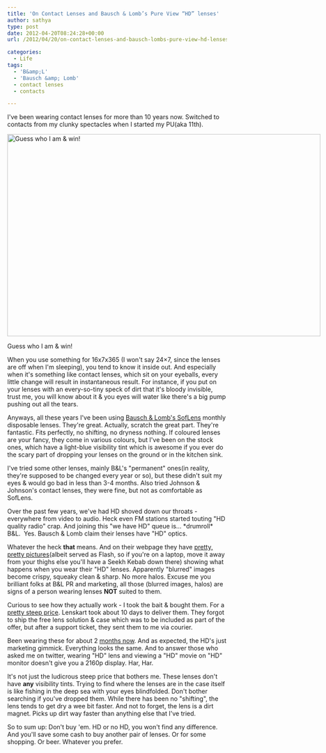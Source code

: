 ```yaml
---
title: 'On Contact Lenses and Bausch & Lomb’s Pure View “HD” lenses'
author: sathya
type: post
date: 2012-04-20T08:24:28+00:00
url: /2012/04/20/on-contact-lenses-and-bausch-lombs-pure-view-hd-lenses/

categories:
  - Life
tags:
  - 'B&amp;L'
  - 'Bausch &amp; Lomb'
  - contact lenses
  - contacts

---
```

I've been wearing contact lenses for more than 10 years now. Switched to contacts from my clunky spectacles when I started my PU(aka 11th).

<div id="attachment_626" style="width: 729px" class="wp-caption aligncenter">
  <a href="https://images.sbhat.me/sb/2012/04/26076_384503182411_3200318_n.jpg"><img src="https://images.sbhat.me/sb/2012/04/26076_384503182411_3200318_n.jpg" alt="Guess who I am & win!" title="Guess who I am & win!" width="719" height="464" class="size-full wp-image-626" /></a>
  
  <p class="wp-caption-text">
    Guess who I am & win!
  </p>
</div>

When you use something for 16x7x365 (I won't say 24&#215;7, since the lenses are off when I'm sleeping), you tend to know it inside out. And especially when it's something like contact lenses, which sit on your eyeballs, every little change will result in instantaneous result. For instance, if you put on your lenses with an every-so-tiny speck of dirt that it's bloody invisible, trust me, you will know about it & you eyes will water like there's a big pump pushing out all the tears.

Anyways, all these years I've been using <a href="https://www.bausch.com/en/ECP/Our-Products/Contact-Lenses/Myopia-Contact-Lenses/SofLens-Daily-Disposables" target="_blank">Bausch & Lomb's SofLens</a> monthly disposable lenses. They're great. Actually, scratch the great part. They're fantastic. Fits perfectly, no shifting, no dryness nothing. If coloured lenses are your fancy, they come in various colours, but I've been on the stock ones, which have a light-blue visibility tint which is awesome if you ever do the scary part of dropping your lenses on the ground or in the kitchen sink.

I've tried some other lenses, mainly B&L's "permanent" ones(in reality, they're supposed to be changed every year or so), but these didn't suit my eyes & would go bad in less than 3-4 months. Also tried Johnson & Johnson's contact lenses, they were fine, but not as comfortable as SofLens.

Over the past few years, we've had HD shoved down our throats - everywhere from video to audio. Heck even FM stations started touting "HD quality radio" crap. And joining this "we have HD" queue is&#8230; \*drumroll\* B&L.  Yes. Bausch & Lomb claim their lenses have "HD" optics.

Whatever the heck **that** means. And on their webpage they have <a href="https://www.purevision2.com/demo.html" target="_blank">pretty, pretty pictures</a>(albeit served as Flash, so if you're on a laptop, move it away from your thighs else you'll have a Seekh Kebab down there) showing what happens when you wear their "HD" lenses. Apparently "blurred" images become crispy, squeaky clean & sharp. No more halos. Excuse me you brilliant folks at B&L PR and marketing, all those (blurred images, halos) are signs of a person wearing lenses **NOT** suited to them.

Curious to see how they actually work - I took the bait & bought them. For a <a href="https://www.lenskart.com/bausch-lomb-purevision2-hd-contact-lenses.html" target="_blank">pretty steep price</a>. Lenskart took about 10 days to deliver them. They forgot to ship the free lens solution & case which was to be included as part of the offer, but after a support ticket, they sent them to me via courier.

Been wearing these for about 2 [months now][1]. And as expected, the HD's just marketing gimmick. Everything looks the same. And to answer those who asked me on twitter, wearing "HD" lens and viewing a "HD" movie on "HD" monitor doesn't give you a 2160p display. Har, Har.

It's not just the ludicrous steep price that bothers me. These lenses don't have **any** visibility tints. Trying to find where the lenses are in the case itself is like fishing in the deep sea with your eyes blindfolded. Don't bother searching if you've dropped them. While there has been no "shifting", the lens tends to get dry a wee bit faster. And not to forget, the lens is a dirt magnet. Picks up dirt way faster than anything else that I've tried.

So to sum up: Don't buy 'em. HD or no HD, you won't find any difference. And you'll save some cash to buy another pair of lenses. Or for some shopping. Or beer. Whatever you prefer.

 [1]: https://twitter.com/SathyaBhat/statuses/172990100685324288
